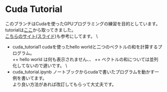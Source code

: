 # Cuda Tutorial
このブランチはCudaを使ったGPUプログラミングの練習を目的としています。\
tutorialは[ここ](https://cuda-tutorial.readthedocs.io/en/latest/)から取ってきました。\
[こちらのサイト(スライド)](https://www.slideshare.net/KMC_JP/gpgpu-91122680)も参考にしてます。
\
+ cuda_tutorial1
cudaを使ったhello worldと二つのベクトルの和を計算するプログラム。\
++ hello world は何も表示されません、、
++ ベクトルの和については並列化してないので遅いです。
\
+ cuda_tutorial.ipynb
ノートブックからcudaで書いたプログラムを動かす一例を書いてます。\
より良い方法があれば改訂してもらって大丈夫です。

